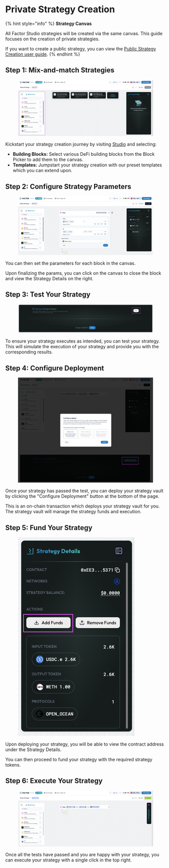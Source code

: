 # Private Strategy Creation

{% hint style="info" %}
**Strategy Canvas**

All Factor Studio strategies will be created via the same canvas. This guide focuses on the creation of private strategies.

If you want to create a public strategy, you can view the [Public Strategy Creation user guide](../../studio-pro/user-guide/public-strategy-creation.md).
{% endhint %}

## Step 1: Mix-and-match Strategies

<figure><img src="../../../.gitbook/assets/image (3) (1) (1) (1) (1) (1) (1) (1).png" alt=""><figcaption></figcaption></figure>

Kickstart your strategy creation journey by visiting [Studio](https://studio.factor.fi/) and selecting:

* **Building Blocks:** Select various DeFi building blocks from the Block Picker to add them to the canvas.
* **Templates:** Jumpstart your strategy creation with our preset templates which you can extend upon.

## Step 2: Configure Strategy Parameters

<figure><img src="../../../.gitbook/assets/image (1) (1) (1) (1) (1) (1) (1) (1) (1) (1) (1).png" alt=""><figcaption></figcaption></figure>

You can then set the parameters for each block in the canvas.

Upon finalizing the params, you can click on the canvas to close the block and view the Strategy Details on the right.

## Step 3: Test Your Strategy

<figure><img src="../../../.gitbook/assets/image (5) (1) (1) (1) (1) (1).png" alt=""><figcaption></figcaption></figure>

To ensure your strategy executes as intended, you can test your strategy. This will simulate the execution of your strategy and provide you with the corresponding results.

## Step 4: Configure Deployment

<figure><img src="../../../.gitbook/assets/image (2) (1) (1) (1) (1) (1) (1) (1) (1) (1).png" alt=""><figcaption></figcaption></figure>

Once your strategy has passed the test, you can deploy your strategy vault by clicking the "Configure Deployment" button at the bottom of the page.&#x20;

This is an on-chain transaction which deploys your strategy vault for you. The strategy vault will manage the strategy funds and execution.

## Step 5: Fund Your Strategy

<figure><img src="../../../.gitbook/assets/image (3) (1) (1) (1) (1) (1) (1) (1) (1).png" alt=""><figcaption></figcaption></figure>

Upon deploying your strategy, you will be able to view the contract address under the Strategy Details.

You can then proceed to fund your strategy with the required strategy tokens.

## Step 6: Execute Your Strategy

<figure><img src="../../../.gitbook/assets/image (7) (1) (1) (1).png" alt=""><figcaption></figcaption></figure>

Once all the tests have passed and you are happy with your strategy, you can execute your strategy with a single click in the top right.
